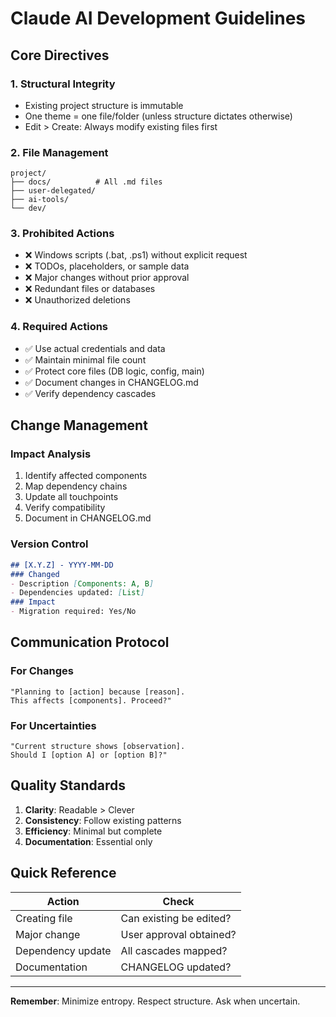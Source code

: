 # Claude AI Development Guidelines

## Core Directives

### 1. Structural Integrity
- Existing project structure is immutable
- One theme = one file/folder (unless structure dictates otherwise)
- Edit > Create: Always modify existing files first

### 2. File Management
```
project/
├── docs/          # All .md files
├── user-delegated/
├── ai-tools/      
└── dev/           
```

### 3. Prohibited Actions
- ❌ Windows scripts (.bat, .ps1) without explicit request
- ❌ TODOs, placeholders, or sample data
- ❌ Major changes without prior approval
- ❌ Redundant files or databases
- ❌ Unauthorized deletions

### 4. Required Actions
- ✅ Use actual credentials and data
- ✅ Maintain minimal file count
- ✅ Protect core files (DB logic, config, main)
- ✅ Document changes in CHANGELOG.md
- ✅ Verify dependency cascades

## Change Management

### Impact Analysis
1. Identify affected components
2. Map dependency chains
3. Update all touchpoints
4. Verify compatibility
5. Document in CHANGELOG.md

### Version Control
```markdown
## [X.Y.Z] - YYYY-MM-DD
### Changed
- Description [Components: A, B]
- Dependencies updated: [List]
### Impact
- Migration required: Yes/No
```

## Communication Protocol

### For Changes
```
"Planning to [action] because [reason]. 
This affects [components]. Proceed?"
```

### For Uncertainties
```
"Current structure shows [observation].
Should I [option A] or [option B]?"
```

## Quality Standards

1. **Clarity**: Readable > Clever
2. **Consistency**: Follow existing patterns
3. **Efficiency**: Minimal but complete
4. **Documentation**: Essential only

## Quick Reference

| Action | Check |
|--------|-------|
| Creating file | Can existing be edited? |
| Major change | User approval obtained? |
| Dependency update | All cascades mapped? |
| Documentation | CHANGELOG updated? |

---
**Remember**: Minimize entropy. Respect structure. Ask when uncertain.
